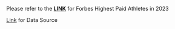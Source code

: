 Please refer to the [**LINK**](https://public.tableau.com/app/profile/findyourwally/viz/Test_17178373385330/1) for Forbes Highest Paid Athletes in 2023

[Link](https://www.forbes.com/lists/athletes/?sh=162054105b7e) for Data Source
